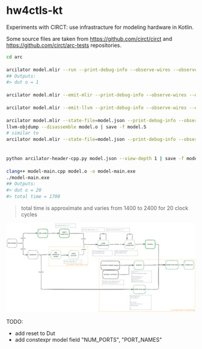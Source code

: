 # hw4ctls-kt

Experiments with CIRCT: use infrastracture for modeling hardware in Kotlin.

Some source files are taken from  https://github.com/circt/circt and https://github.com/circt/arc-tests repositories.

```sh
cd arc

arcilator model.mlir --run --print-debug-info --observe-wires --observe-registers --observe-ports
## Outputs:
#> dut o = 1

arcilator model.mlir --emit-mlir --print-debug-info --observe-wires --observe-registers --observe-ports | save -f model-out.mlir

arcilator model.mlir --emit-llvm --print-debug-info --observe-wires --observe-registers --observe-ports | save -f model.llvm

arcilator model.mlir --state-file=model.json --print-debug-info --observe-wires --observe-registers --observe-ports | llc -O3 --filetype=obj -o model.o
llvm-objdump --disassemble model.o | save -f model.S
# similar to
arcilator model.mlir --state-file=model.json --print-debug-info --observe-wires --observe-registers --observe-ports | llc -O3 --filetype=asm -o model.asm


python arcilator-header-cpp.py model.json --view-depth 1 | save -f model.h

clang++ model-main.cpp model.o -o model-main.exe
./model-main.exe
## Outputs:
#> dut o = 20
#> total time = 1700
 ```

 > total time is approximate and varies from 1400 to 2400 for 20 clock cycles

![circt arcilator simulation pipeline](./arc/CIRCT-pipeline.excalidraw.svg)


TODO:
- add reset to Dut
- add constexpr model field "NUM_PORTS", "PORT_NAMES"
